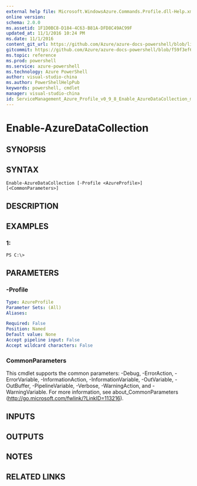 ```yaml
---
external help file: Microsoft.WindowsAzure.Commands.Profile.dll-Help.xml
online version: 
schema: 2.0.0
ms.assetid: 1F1D0BC8-D184-4C63-B81A-DFD8C49AC99F
updated_at: 11/1/2016 10:24 PM
ms.date: 11/1/2016
content_git_url: https://github.com/Azure/azure-docs-powershell/blob/live/azureps-cmdlets-docs/ServiceManagement/Azure.Profile/v0.9.8/Enable-AzureDataCollection.md
gitcommit: https://github.com/Azure/azure-docs-powershell/blob/f59f3ef60bc592383812213e69fd77ba950759ed/azureps-cmdlets-docs/ServiceManagement/Azure.Profile/v0.9.8/Enable-AzureDataCollection.md
ms.topic: reference
ms.prod: powershell
ms.service: azure-powershell
ms.technology: Azure PowerShell
author: visual-studio-china
ms.author: PowerShellHelpPub
keywords: powershell, cmdlet
manager: visual-studio-china
id: ServiceManagement_Azure_Profile_v0_9_8_Enable_AzureDataCollection_md
---
```


# Enable-AzureDataCollection

## SYNOPSIS

## SYNTAX

```
Enable-AzureDataCollection [-Profile <AzureProfile>] [<CommonParameters>]
```

## DESCRIPTION

## EXAMPLES

### 1:
```
PS C:\>
```

## PARAMETERS

### -Profile
```yaml
Type: AzureProfile
Parameter Sets: (All)
Aliases: 

Required: False
Position: Named
Default value: None
Accept pipeline input: False
Accept wildcard characters: False
```

### CommonParameters
This cmdlet supports the common parameters: -Debug, -ErrorAction, -ErrorVariable, -InformationAction, -InformationVariable, -OutVariable, -OutBuffer, -PipelineVariable, -Verbose, -WarningAction, and -WarningVariable. For more information, see about_CommonParameters (http://go.microsoft.com/fwlink/?LinkID=113216).

## INPUTS

## OUTPUTS

## NOTES

## RELATED LINKS


